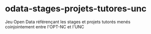# odata-stages-projets-tutores-unc
Jeu Open Data référençant les stages et projets tutorés menés coinjointement entre l'OPT-NC et l'UNC

